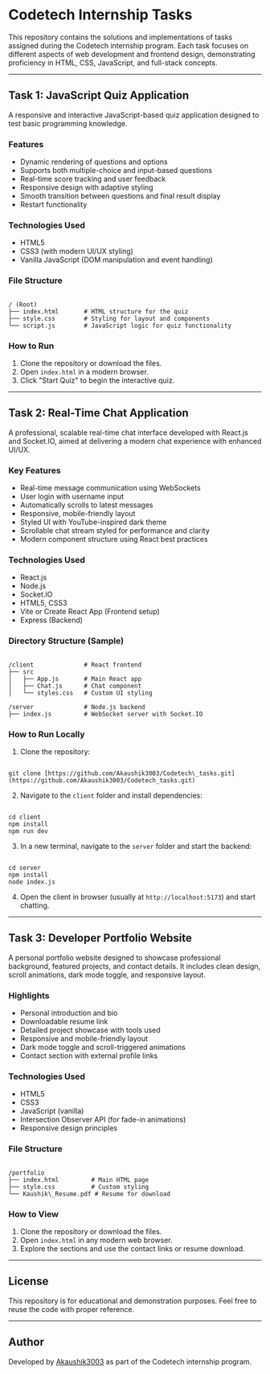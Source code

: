 
# Codetech Internship Tasks

This repository contains the solutions and implementations of tasks assigned during the Codetech internship program. Each task focuses on different aspects of web development and frontend design, demonstrating proficiency in HTML, CSS, JavaScript, and full-stack concepts.

---

## Task 1: JavaScript Quiz Application

A responsive and interactive JavaScript-based quiz application designed to test basic programming knowledge.

### Features
- Dynamic rendering of questions and options
- Supports both multiple-choice and input-based questions
- Real-time score tracking and user feedback
- Responsive design with adaptive styling
- Smooth transition between questions and final result display
- Restart functionality

### Technologies Used
- HTML5
- CSS3 (with modern UI/UX styling)
- Vanilla JavaScript (DOM manipulation and event handling)

### File Structure
```

/ (Root)
├── index.html       # HTML structure for the quiz
├── style.css        # Styling for layout and components
└── script.js        # JavaScript logic for quiz functionality

```

### How to Run
1. Clone the repository or download the files.
2. Open `index.html` in a modern browser.
3. Click "Start Quiz" to begin the interactive quiz.

---

## Task 2: Real-Time Chat Application

A professional, scalable real-time chat interface developed with React.js and Socket.IO, aimed at delivering a modern chat experience with enhanced UI/UX.

### Key Features
- Real-time message communication using WebSockets
- User login with username input
- Automatically scrolls to latest messages
- Responsive, mobile-friendly layout
- Styled UI with YouTube-inspired dark theme
- Scrollable chat stream styled for performance and clarity
- Modern component structure using React best practices

### Technologies Used
- React.js
- Node.js
- Socket.IO
- HTML5, CSS3
- Vite or Create React App (Frontend setup)
- Express (Backend)

### Directory Structure (Sample)
```

/client              # React frontend
├── src
│   ├── App.js       # Main React app
│   ├── Chat.js      # Chat component
│   └── styles.css   # Custom UI styling

/server              # Node.js backend
├── index.js         # WebSocket server with Socket.IO

```

### How to Run Locally
1. Clone the repository:
```

git clone [https://github.com/Akaushik3003/Codetech\_tasks.git](https://github.com/Akaushik3003/Codetech_tasks.git)

```

2. Navigate to the `client` folder and install dependencies:
```

cd client
npm install
npm run dev

```

3. In a new terminal, navigate to the `server` folder and start the backend:
```

cd server
npm install
node index.js

```

4. Open the client in browser (usually at `http://localhost:5173`) and start chatting.

---

## Task 3: Developer Portfolio Website

A personal portfolio website designed to showcase professional background, featured projects, and contact details. It includes clean design, scroll animations, dark mode toggle, and responsive layout.

### Highlights
- Personal introduction and bio
- Downloadable resume link
- Detailed project showcase with tools used
- Responsive and mobile-friendly layout
- Dark mode toggle and scroll-triggered animations
- Contact section with external profile links

### Technologies Used
- HTML5
- CSS3
- JavaScript (vanilla)
- Intersection Observer API (for fade-in animations)
- Responsive design principles

### File Structure
```

/portfolio
├── index.html         # Main HTML page
├── style.css          # Custom styling
└── Kaushik\_Resume.pdf # Resume for download

```

### How to View
1. Clone the repository or download the files.
2. Open `index.html` in any modern web browser.
3. Explore the sections and use the contact links or resume download.

---

## License

This repository is for educational and demonstration purposes. Feel free to reuse the code with proper reference.

---

## Author

Developed by [Akaushik3003](https://github.com/Akaushik3003) as part of the Codetech internship program.
```


